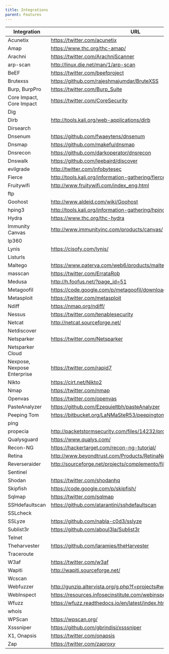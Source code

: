 ```yaml
---
title: Integrations
parent: Features
---
```


| Integration                 | URL                                                               |
| --------------------------- | ----------------------------------------------------------------- |
| Acunetix                    | https://twitter.com/acunetix                                      |
| Amap                        | https://www.thc.org/thc-amap/                                     |
| Arachni                     | https://twitter.com/ArachniScanner                                |
| arp-scan                    | http://linux.die.net/man/1/arp-scan                               |
| BeEF                        | https://twitter.com/beefproject                                   |
| Brutexss                    | https://github.com/rajeshmajumdar/BruteXSS                        |
| Burp, BurpPro               | https://twitter.com/Burp_Suite                                    |
| Core Impact, Core Impact    | https://twitter.com/CoreSecurity                                  |
| Dig                         |                                                                   |
| Dirb                        | http://tools.kali.org/web-applications/dirb                       |
| Dirsearch                   |                                                                   |
| Dnsenum                     | https://github.com/fwaeytens/dnsenum                              |
| Dnsmap                      | https://github.com/makefu/dnsmap                                  |
| Dnsrecon                    | https://github.com/darkoperator/dnsrecon                          |
| Dnswalk                     | https://github.com/leebaird/discover                              |
| evilgrade                   | http://twitter.com/infobytesec                                    |
| Fierce                      | http://tools.kali.org/information-gathering/fierce                |
| Fruitywifi                  | http://www.fruitywifi.com/index_eng.html                          |
| ftp                         |                                                                   |
| Goohost                     | http://www.aldeid.com/wiki/Goohost                                |
| hping3                      | http://tools.kali.org/information-gathering/hping3                |
| Hydra                       | https://www.thc.org/thc-hydra                                     |
| Immunity Canvas             | http://www.immunityinc.com/products/canvas/                       |
| Ip360                       |                                                                   |
| Lynis                       | https://cisofy.com/lynis/                                         |
| Listurls                    |                                                                   |
| Maltego                     | https://www.paterva.com/web6/products/maltego.php                 |
| masscan                     | https://twitter.com/ErrataRob                                     |
| Medusa                      | http://h.foofus.net/?page_id=51                                   |
| Metagoofil                  | https://code.google.com/p/metagoofil/downloads/list               |
| Metasploit                  | https://twitter.com/metasploit                                    |
| Ndiff                       | https://nmap.org/ndiff/                                           |
| Nessus                      | https://twitter.com/tenablesecurity                               |
| Netcat                      | http://netcat.sourceforge.net/                                    |
| Netdiscover                 |                                                                   |
| Netsparker                  | https://twitter.com/Netsparker                                    |
| Netsparker Cloud            |                                                                   |
| Nexpose, Nexpose Enterprise | https://twitter.com/rapid7                                        |
| Nikto                       | https://cirt.net/Nikto2                                           |
| Nmap                        | https://twitter.com/nmap                                          |
| Openvas                     | https://twitter.com/openvas                                       |
| PasteAnalyzer               | https://github.com/Ezequieltbh/pasteAnalyzer                      |
| Peeping Tom                 | https://bitbucket.org/LaNMaSteR53/peepingtom/                     |
| ping                        |                                                                   |
| propecia                    | http://packetstormsecurity.com/files/14232/propecia.c.html        |
| Qualysguard                 | https://www.qualys.com/                                           |
| Recon-NG                    | https://hackertarget.com/recon-ng-tutorial/                       |
| Retina                      | http://www.beyondtrust.com/Products/RetinaNetworkSecurityScanner/ |
| Reverseraider               | http://sourceforge.net/projects/complemento/files/                |
| Sentinel                    |                                                                   |
| Shodan                      | https://twitter.com/shodanhq                                      |
| Skipfish                    | https://code.google.com/p/skipfish/                               |
| Sqlmap                      | https://twitter.com/sqlmap                                        |
| SSHdefaultscan              | https://github.com/atarantini/sshdefaultscan                      |
| SSLcheck                    |                                                                   |
| SSLyze                      | https://github.com/nabla-c0d3/sslyze                              |
| Sublist3r                   | https://github.com/aboul3la/Sublist3r                             |
| Telnet                      |                                                                   |
| Theharvester                | https://github.com/laramies/theHarvester                          |
| Traceroute                  |                                                                   |
| W3af                        | https://twitter.com/w3af                                          |
| Wapiti                      | http://wapiti.sourceforge.net/                                    |
| Wcscan                      |                                                                   |
| Webfuzzer                   | http://gunzip.altervista.org/g.php?f=projects#webfuzzer           |
| WebInspect                  | https://resources.infosecinstitute.com/webinspect/#gref           |
| Wfuzz                       | https://wfuzz.readthedocs.io/en/latest/index.html                 |
| whois                       |                                                                   |
| WPScan                      | https://wpscan.org/                                               |
| Xsssniper                   | https://github.com/gbrindisi/xsssniper                            |
| X1, Onapsis                 | https://twitter.com/onapsis                                       |
| Zap                         | https://twitter.com/zaproxy                                       |
